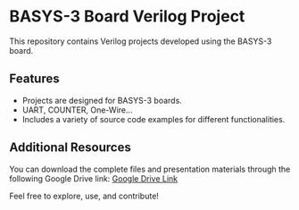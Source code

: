 # BASYS-3 Board Verilog Project
This repository contains Verilog projects developed using the BASYS-3 board. 

## Features
- Projects are designed for BASYS-3 boards.
- UART, COUNTER, One-Wire...
- Includes a variety of source code examples for different functionalities.

## Additional Resources
You can download the complete files and presentation materials through the following Google Drive link:
[Google Drive Link](https://drive.google.com/drive/folders/15JyY9BT0l5frCrDhRdzh79fwNuJjeAex?usp=drive_link)

Feel free to explore, use, and contribute!
